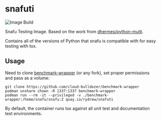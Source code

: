 # snafuti

![Image Build](https://github.com/learnitall/snafuti/actions/workflows/build.yml/badge.svg)

Snafu Testing Image. Based on the work from [dhermes/python-multi](https://github.com/dhermes/python-multi).

Contains all of the versions of Python that snafu is compatible with for easy testing with tox.

## Usage

Need to clone [benchmark-wrapper](https://github.com/cloud-bulldozer/benchmark-wrapper) (or any fork), set proper permissions and pass as a volume:

```
git clone https://github.com/cloud-bulldozer/benchmark-wrapper
podman unshare chown -R 1337:1337 benchmark-wrapper
podman run --rm -it --privileged -v ./benchmark-wrapper:/home/snafu/snafu:Z quay.io/rydrew/snafuti
```

By default, the container runs tox against all unit test and documentation test environments.
